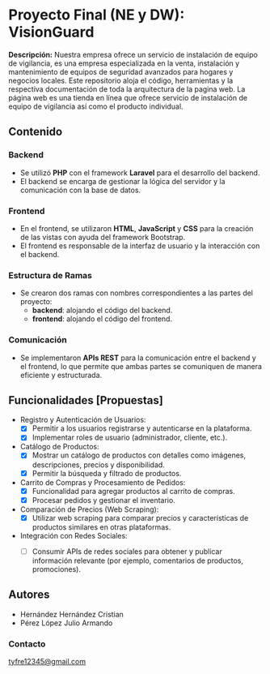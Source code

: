 # Proyecto Final (NE y DW): VisionGuard
**Descripción:** Nuestra empresa ofrece un servicio de instalación de equipo de vigilancia, es una empresa especializada en la venta, instalación y mantenimiento de equipos de seguridad avanzados para hogares y negocios locales.
Este repositorio aloja el código,  herramientas y la respectiva documentación de toda la arquitectura de la pagina web. La página web es una tienda en línea que ofrece servicio de instalación de equipo de vigilancia así como el producto individual.

## Contenido
### Backend

- Se utilizó **PHP** con el framework **Laravel** para el desarrollo del backend.
- El backend se encarga de gestionar la lógica del servidor y la comunicación con la base de datos.

### Frontend

- En el frontend, se utilizaron **HTML**, **JavaScript** y **CSS** para la creación de las vistas con ayuda del framework Bootstrap.
- El frontend es responsable de la interfaz de usuario y la interacción con el backend.

### Estructura de Ramas

- Se crearon dos ramas con nombres correspondientes a las partes del proyecto:
  - **backend**: alojando el código del backend.
  - **frontend**: alojando el código del frontend.

### Comunicación

- Se implementaron **APIs REST** para la comunicación entre el backend y el frontend, lo que permite que ambas partes se comuniquen de manera eficiente y estructurada.

## Funcionalidades [Propuestas]

 - Registro y Autenticación de Usuarios:
	 - [x] Permitir a los usuarios registrarse y autenticarse en la plataforma.
	 - [x] Implementar roles de usuario (administrador, cliente, etc.). 
 - Catálogo de Productos: 
	 - [x] Mostrar un catálogo de productos con detalles como imágenes, descripciones, precios y disponibilidad.
	 - [x] Permitir la búsqueda y filtrado de productos. 
- Carrito de Compras y Procesamiento de Pedidos:
   - [x] Funcionalidad para agregar productos al carrito de compras. 
   - [x] Procesar pedidos y gestionar el inventario. 
 - Comparación de Precios (Web Scraping):
	 - [x] Utilizar web scraping para comparar precios y características de productos similares en otras plataformas.
 - Integración con Redes Sociales: 
	 - [ ] Consumir APIs de redes sociales para obtener y publicar información relevante (por ejemplo, comentarios de productos, promociones).


## Autores

 - Hernández Hernández Cristian
- Pérez López Julio Armando

### Contacto
tyfre12345@gmail.com